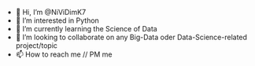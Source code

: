 - 👋 Hi, I’m @NiViDimK7
- 👀 I’m interested in Python
- 🌱 I’m currently learning the Science of Data
- 💞️ I’m looking to collaborate on any Big-Data oder Data-Science-related project/topic
- 📫 How to reach me // PM me

<!---
NiViDimK7/NiViDimK7 is a ✨ special ✨ repository because its `README.md` (this file) appears on your GitHub profile.
You can click the Preview link to take a look at your changes.
--->

